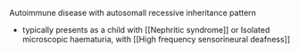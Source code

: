 Autoimmune disease with autosomall recessive inheritance pattern 
- typically presents as a child with [[Nephritic syndrome]] or Isolated microscopic haematuria, with [[High frequency sensorineural deafness]]